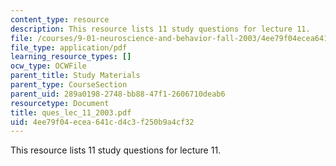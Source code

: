 ```yaml
---
content_type: resource
description: This resource lists 11 study questions for lecture 11.
file: /courses/9-01-neuroscience-and-behavior-fall-2003/4ee79f04ecea641cd4c3f250b9a4cf32_ques_lec_11_2003.pdf
file_type: application/pdf
learning_resource_types: []
ocw_type: OCWFile
parent_title: Study Materials
parent_type: CourseSection
parent_uid: 289a0198-2748-bb88-47f1-2606710deab6
resourcetype: Document
title: ques_lec_11_2003.pdf
uid: 4ee79f04-ecea-641c-d4c3-f250b9a4cf32
---
```

This resource lists 11 study questions for lecture 11.


